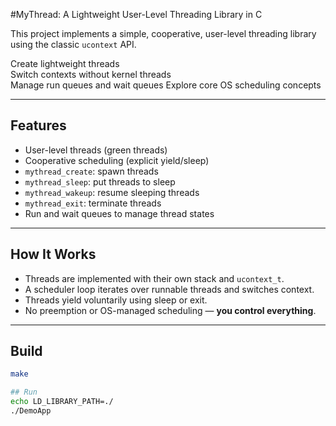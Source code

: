 #MyThread: A Lightweight User-Level Threading Library in C

This project implements a simple, cooperative, user-level threading library using the classic `ucontext` API.

Create lightweight threads  
Switch contexts without kernel threads  
Manage run queues and wait queues  Explore core OS scheduling concepts

---

## Features

- User-level threads (green threads)
- Cooperative scheduling (explicit yield/sleep)
- `mythread_create`: spawn threads
- `mythread_sleep`: put threads to sleep
- `mythread_wakeup`: resume sleeping threads
- `mythread_exit`: terminate threads
- Run and wait queues to manage thread states

---

## How It Works

- Threads are implemented with their own stack and `ucontext_t`.
- A scheduler loop iterates over runnable threads and switches context.
- Threads yield voluntarily using sleep or exit.
- No preemption or OS-managed scheduling — **you control everything**.

---

 ## Build

```bash
make 

## Run
echo LD_LIBRARY_PATH=./ 
./DemoApp
